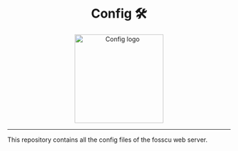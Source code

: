 <h1 align="center">Config 🛠️</h1>
<p align="center">
    <img width="200" src="https://cdn-icons-png.flaticon.com/512/6671/6671938.png" alt="Config logo">
</p>
<hr>
This repository contains all the config files of the fosscu web server.
